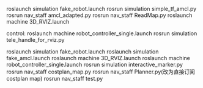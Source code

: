 roslaunch simulation fake_robot.launch
rosrun simulation simple_tf_amcl.py
rosrun nav_staff amcl_adapted.py
rosrun nav_staff ReadMap.py
roslaunch machine 3D_RVIZ.launch

control:
roslaunch machine robot_controller_single.launch
rosrun simulation tele_handle_for_rviz.py


roslaunch simulation fake_robot.launch
roslaunch simulation fake_amcl.launch
roslaunch machine 3D_RVIZ.launch
roslaunch machine robot_controller_single.launch
rosrun simulation interactive_marker.py
rosrun nav_staff costplan_map.py
rosrun nav_staff Planner.py(改为直接订阅costplan map)
rosrun nav_staff test.py

